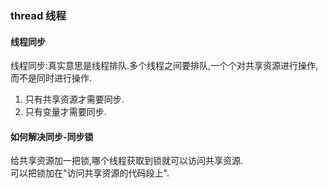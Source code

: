 ### thread 线程

#### 线程同步
线程同步:真实意思是线程排队.多个线程之间要排队,一个个对共享资源进行操作,而不是同时进行操作.  
1. 只有共享资源才需要同步.
2. 只有变量才需要同步.


#### 如何解决同步-同步锁
给共享资源加一把锁,哪个线程获取到锁就可以访问共享资源.  
可以把锁加在"访问共享资源的代码段上".
